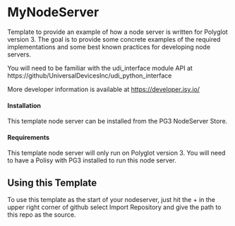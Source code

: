 # MyNodeServer

Template to provide an example of how a node server is written for Polyglot
version 3. The goal is to provide some concrete examples of the required
implementations and some best known practices for developing node servers.

You will need to be familiar with the udi_interface module API at 
https://github/UniversalDevicesInc/udi_python_interface

More developer information is available at https://developer.isy.io/

#### Installation

This template node server can be installed from the PG3 NodeServer Store.

#### Requirements

This template node server will only run on Polyglot version 3. You will
need to have a Polisy with PG3 installed to run this node server.

## Using this Template

To use this template as the start of your nodeserver, just hit the + in the
upper right corner of github select Import Repository and give the path to
this repo as the source.
